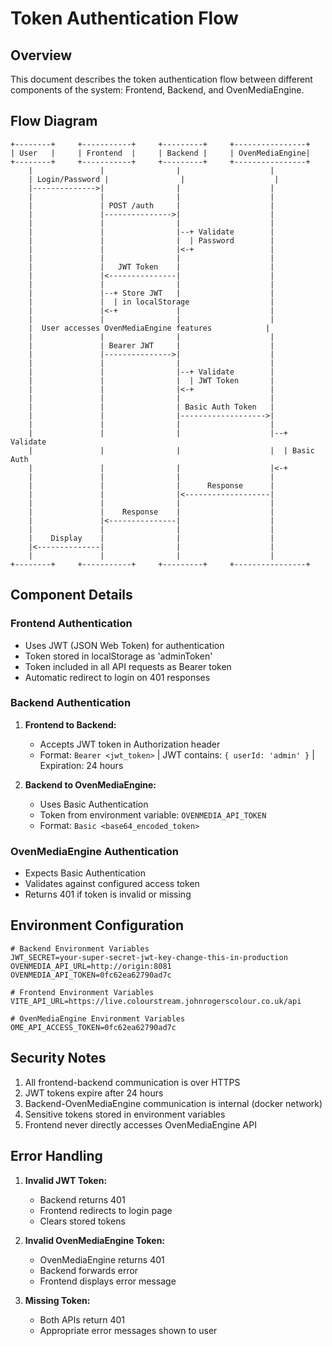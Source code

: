 # Token Authentication Flow

## Overview

This document describes the token authentication flow between different components of the system: Frontend, Backend, and OvenMediaEngine.

## Flow Diagram

```
+--------+     +-----------+     +---------+     +----------------+
| User   |     | Frontend  |     | Backend |     | OvenMediaEngine|
+--------+     +-----------+     +---------+     +----------------+
    |               |                |                    |
    | Login/Password |                |                    |
    |-------------->|                |                    |
    |               |                |                    |
    |               | POST /auth     |                    |
    |               |--------------->|                    |
    |               |                |                    |
    |               |                |--+ Validate        |
    |               |                |  | Password        |
    |               |                |<-+                 |
    |               |                |                    |
    |               |   JWT Token    |                    |
    |               |<---------------|                    |
    |               |                |                    |
    |               |--+ Store JWT   |                    |
    |               |  | in localStorage                  |
    |               |<-+             |                    |
    |               |                |                    |
    |  User accesses OvenMediaEngine features            |
    |               |                |                    |
    |               | Bearer JWT     |                    |
    |               |--------------->|                    |
    |               |                |                    |
    |               |                |--+ Validate        |
    |               |                |  | JWT Token       |
    |               |                |<-+                 |
    |               |                |                    |
    |               |                | Basic Auth Token   |
    |               |                |------------------->|
    |               |                |                    |
    |               |                |                    |--+ Validate
    |               |                |                    |  | Basic Auth
    |               |                |                    |<-+
    |               |                |                    |
    |               |                |      Response      |
    |               |                |<-------------------|
    |               |                |                    |
    |               |    Response    |                    |
    |               |<---------------|                    |
    |               |                |                    |
    |    Display    |                |                    |
    |<--------------|                |                    |
    |               |                |                    |
+--------+     +-----------+     +---------+     +----------------+
```

## Component Details

### Frontend Authentication
- Uses JWT (JSON Web Token) for authentication
- Token stored in localStorage as 'adminToken'
- Token included in all API requests as Bearer token
- Automatic redirect to login on 401 responses

### Backend Authentication
1. **Frontend to Backend:**
   - Accepts JWT token in Authorization header
   - Format: `Bearer <jwt_token>`
   | JWT contains: `{ userId: 'admin' }`
   | Expiration: 24 hours

2. **Backend to OvenMediaEngine:**
   - Uses Basic Authentication
   - Token from environment variable: `OVENMEDIA_API_TOKEN`
   - Format: `Basic <base64_encoded_token>`

### OvenMediaEngine Authentication
- Expects Basic Authentication
- Validates against configured access token
- Returns 401 if token is invalid or missing

## Environment Configuration

```env
# Backend Environment Variables
JWT_SECRET=your-super-secret-jwt-key-change-this-in-production
OVENMEDIA_API_URL=http://origin:8081
OVENMEDIA_API_TOKEN=0fc62ea62790ad7c

# Frontend Environment Variables
VITE_API_URL=https://live.colourstream.johnrogerscolour.co.uk/api

# OvenMediaEngine Environment Variables
OME_API_ACCESS_TOKEN=0fc62ea62790ad7c
```

## Security Notes

1. All frontend-backend communication is over HTTPS
2. JWT tokens expire after 24 hours
3. Backend-OvenMediaEngine communication is internal (docker network)
4. Sensitive tokens stored in environment variables
5. Frontend never directly accesses OvenMediaEngine API

## Error Handling

1. **Invalid JWT Token:**
   - Backend returns 401
   - Frontend redirects to login page
   - Clears stored tokens

2. **Invalid OvenMediaEngine Token:**
   - OvenMediaEngine returns 401
   - Backend forwards error
   - Frontend displays error message

3. **Missing Token:**
   - Both APIs return 401
   - Appropriate error messages shown to user 